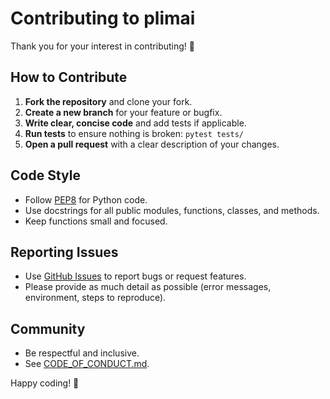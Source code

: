 # Contributing to plimai

Thank you for your interest in contributing! 🚀

## How to Contribute

1. **Fork the repository** and clone your fork.
2. **Create a new branch** for your feature or bugfix.
3. **Write clear, concise code** and add tests if applicable.
4. **Run tests** to ensure nothing is broken: `pytest tests/`
5. **Open a pull request** with a clear description of your changes.

## Code Style
- Follow [PEP8](https://www.python.org/dev/peps/pep-0008/) for Python code.
- Use docstrings for all public modules, functions, classes, and methods.
- Keep functions small and focused.

## Reporting Issues
- Use [GitHub Issues](https://github.com/plim-ai/plim/issues) to report bugs or request features.
- Please provide as much detail as possible (error messages, environment, steps to reproduce).

## Community
- Be respectful and inclusive.
- See [CODE_OF_CONDUCT.md](CODE_OF_CONDUCT.md).

Happy coding! 🎉
